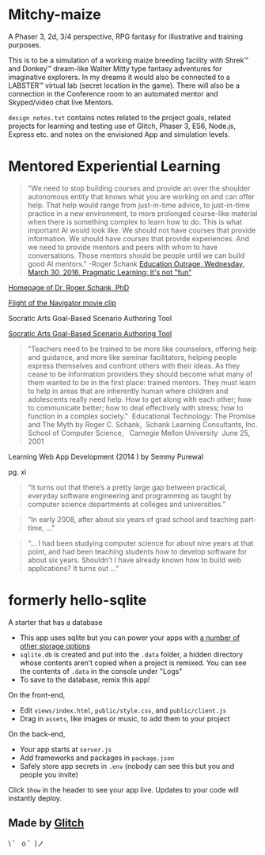 # Mitchy-maize

A Phaser 3, 2d, 3/4 perspective, RPG fantasy for illustrative and training purposes.

This is to be a simulation of a working maize breeding facility with Shrek™ and Donkey™ dream-like Walter Mitty type fantasy adventures for imaginative explorers.
In my dreams it would also be connected to a LABSTER™ virtual lab (secret location in the game).
There will also be a connection in the Conference room to an automated mentor and Skyped/video chat live Mentors.

`design notes.txt` contains notes related to the project goals, related projects for learning and testing use of Glitch, Phaser 3, ES6, Node.js, Express etc. and notes on the envisioned App and simulation levels. 

# Mentored Experiential Learning
>"We need to stop building courses and provide an over the shoulder autonomous entity that knows what you are working on and can offer help. That help would range from just-in-time advice, to just-in-time practice in a new environment, to more prolonged course-like material when there is something complex to learn how to do. This is what important AI would look like. We should not have courses that provide information. We should have courses that provide experiences. And we need to provide mentors and peers with whom to have conversations. Those mentors should be people until we can build good AI mentors." \-Roger Schank
[Education Outrage, Wednesday, March 30, 2016, Pragmatic Learning: It's not "fun"](https://educationoutrage.blogspot.ca/2016/03/pragmatic-learning-its-not-fun.html)

[Homepage of Dr. Roger Schank, PhD](https://www.rogerschank.com)

[Flight of the Navigator movie clip](https://youtu.be/kzWhPanS8mU)


Socratic Arts Goal-Based Scenario Authoring Tool

[Socratic Arts Goal-Based Scenario Authoring Tool](https://www.socraticarts.com/solutions/technology-solutions/goal-based-scenario-tool)

>"Teachers need to be trained to be more like counselors, offering help and guidance, and more like seminar facilitators, helping people express themselves and confront others with their ideas. As they cease to be information providers they should become what many of them wanted to be in the first place: trained mentors. They must learn to help in areas that are inherently human where children and adolescents really need help. How to get along with each other; how to communicate better; how to deal effectively with stress; how to function in a complex society."
 Educational Technology: The Promise and The Myth by Roger C. Schank,
 Schank Learning Consultants, Inc. School of Computer Science,  
Carnegie Mellon University 
June 25, 2001 

Learning Web App Development (2014 ) by Semmy Purewal

pg. xi

>“It turns out that there’s a pretty large gap between practical, everyday software engineering and programming as taught by computer science departments at colleges and universities.”

>“In early 2008, after about six years of grad school and teaching part-time, …”

>“... I had been studying computer science for about nine years at that point, and had been teaching students how to develop software for about six years. Shouldn’t I have already known how to build web applications? It turns out …"


# formerly hello-sqlite

A starter that has a database

- This app uses sqlite but you can power your apps with [a number of other storage options](https://glitch.com/storage)
- `sqlite.db` is created and put into the `.data` folder, a hidden directory whose contents aren’t copied when a project is remixed. You can see the contents of `.data` in the console under "Logs"
- To save to the database, remix this app!

On the front-end,

- Edit `views/index.html`,  `public/style.css`, and `public/client.js`
- Drag in `assets`, like images or music, to add them to your project

On the back-end,

- Your app starts at `server.js`
- Add frameworks and packages in `package.json`
- Safely store app secrets in `.env` (nobody can see this but you and people you invite)

Click `Show` in the header to see your app live. Updates to your code will instantly deploy.


## Made by [Glitch](https://glitch.com/)

\ ゜ o ゜)ノ

